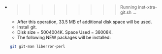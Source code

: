 * >>>>>>>>> Running inst-xtra-git.sh ...
  * After this operation, 33.5 MB of additional disk space will be used.
  * Install git.
  * Disk size = 5004004K. Space Used = 36008K.
  * The following NEW packages will be installed:
  ```bash
  git git-man liberror-perl
  ```
